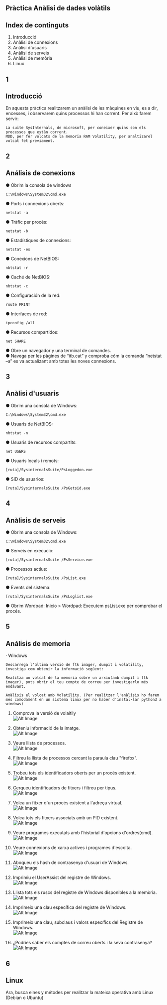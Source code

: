 ## Pràctica Anàlisi de dades volàtils

## Index de continguts

1. Introducció
2. Anàlisi de connexions
3. Anàlisi d'usuaris
4. Anàlisi de serveis
5. Anàlisi de memòria
6. Linux

## 1

## Introducció

En aquesta pràctica realitzarem un anàlisi de les màquines en viu, es a dir, encesses, i observarem quins processos hi han corrent. Per això farem servir:

```
La suite SysInternals, de microsoft, per coneixer quins son els processos que estàn corrent.
MDD, per fer volcats de la memoria RAM Volatility, per analtizarel volcat fet previament.
```

## 2

## Análisis de conexions

● Obrim la consola de windows
```
C:\Windows\System32\cmd.exe
```

● Ports i connexions oberts:
```
netstat -a
```

● Tràfic per procés:
```
netstat -b
```

● Estadístiques de connexions:
```
netstat -es
```

● Conexions de NetBIOS:
```
nbtstat -r
```

● Caché de NetBIOS:
```
nbtstat -c
```

● Configuración de la red:
```
route PRINT
```

● Interfaces de red:
```
ipconfig /all
```

● Recursos compartidos:
```
net SHARE
```

● Obre un navegador y una terminal de comandes.   
● Navega per les pàgines de “itb.cat” y comproba cóm la comanda “netstat –a” es va actualizant amb totes les noves connexions.

## 3

## Anàlisi d'usuaris

● Obrim una consola de Windows:
```
C:\Windows\System32\cmd.exe
```

● Usuaris de NetBIOS:
```
nbtstat -n
```

● Usuaris de recursos compartits:
```
net USERS
```

● Usuaris locals i remots:
```
[ruta]/SysinternalsSuite/PsLoggedon.exe
```

● SID de usuarios:
```
[ruta]/SysinternalsSuite /PsGetsid.exe
```

## 4

## Anàlisis de serveis

● Obrim una consola de Windows:
```
C:\Windows\System32\cmd.exe
```

● Serveis en execució:
```
[ruta]/SysinternalsSuite /PsService.exe
```

● Processos actius:
```
[ruta]/SysinternalsSuite /PsList.exe
```

● Events del sistema:
```
[ruta]/SysinternalsSuite /PsLoglist.exe
```

● Obrim Wordpad: Inicio > Wordpad: Executem psList.exe per comprobar el procés.

## 5

## Análisis de memoria

· Windows

```
Descarrega l'última versió de ftk imager, dumpit i volatility, investiga com obtenir la informació següent:
```

```
Realitza un volcat de la memoria sobre un arxiu(amb dumpit i ftk imager), pots obrir el teu compte de correu per investigarlo més endavant.
```

```
Anàlisis el volcat amb Volatility. (Per realitzar l'anàlisis ho farem més comodament en un sistema linux per no haber d'instal·lar python3 a windows)
```


1. Comprova la versió de volaitily  
![Alt Image](./Images/ImagesDadesVolatils/1.png)  

2. Obteniu informació de la imatge.  
![Alt Image](./Images/ImagesDadesVolatils/2.png)  

3. Veure llista de processos.  
![Alt Image](./Images/ImagesDadesVolatils/3.png)  

4. Filtreu la llista de processos cercant la paraula clau "firefox".  
![Alt Image](./Images/ImagesDadesVolatils/4.png)  

5. Trobeu tots els identificadors oberts per un procés existent.  
![Alt Image](./Images/ImagesDadesVolatils/5.png)  

6. Cerqueu identificadors de fitxers i filtreu per tipus.  
![Alt Image](./Images/ImagesDadesVolatils/6.png)  

7. Volca un fitxer d'un procés existent a l'adreça virtual.  
![Alt Image](./Images/ImagesDadesVolatils/7.png)  

8. Volca tots els fitxers associats amb un PID existent.  
![Alt Image](./Images/ImagesDadesVolatils/8.png)  

9. Veure programes executats amb l'historial d'opcions d'ordres(cmd).  
![Alt Image](./Images/ImagesDadesVolatils/9.png)  

10. Veure connexions de xarxa actives i programes d'escolta.  
![Alt Image](./Images/ImagesDadesVolatils/10.png)  

11. Aboqueu els hash de contrasenya d'usuari de Windows.  
![Alt Image](./Images/ImagesDadesVolatils/11.png)  

12. Imprimiu el UserAssist del registre de Windows.  
![Alt Image](./Images/ImagesDadesVolatils/12.png)  

13. Llista tots els ruscs del registre de Windows disponibles a la memòria.  
![Alt Image](./Images/ImagesDadesVolatils/13.png)  

14. Imprimeix una clau específica del registre de Windows.  
![Alt Image](./Images/ImagesDadesVolatils/14.png)

15. Imprimeix una clau, subclaus i valors específics del Registre de Windows.  
![Alt Image](./Images/ImagesDadesVolatils/15.png)  

16. ¿Podries saber els comptes de correu oberts i la seva contrasenya?  
![Alt Image](./Images/ImagesDadesVolatils/16.png)  


## 6

## Linux

Ara, busca eines y métodes per realitzar la mateixa operativa amb Linux (Debian o
Ubuntu)


